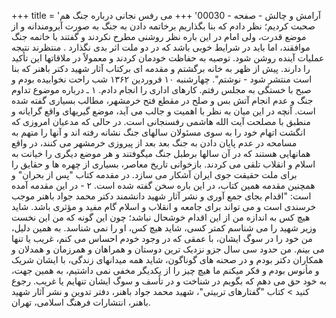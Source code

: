 +++
title = 'آرامش و چالش - صفحه - 00030'
+++
می رفس نجانی درباره جنگ هم صحبت کردیم؛ نظر دادم که بنا بگذاریم برخاتمه دادن به جنگ به صورت آبرومندانه و از موضع قدرت، ولی امام در این باره نظر روشنی مطرح نکردند و گفتند با خاتمه جنگ موافقند، اما باید در شرایط خوبی باشد که در دو ملت اثر بدی نگذارد . منتظرند نتیجه عملیات آینده روشن شود. توصیه به حفاظت خودمان کردند و معمولاً در ملاقاتها این تأکید را دارند. پیش از ظهر به خانه برگشتم و مقدمه ای برکتاب آثار شهید دکتر باهنر که بنا است منتشر شود - نوشتم". چهارشنبه ۱۰ فروردین ۱۳۶۲ شب راحت نخوابیده بودم و صبح با خستگی به مجلس رفتم. کارهای اداری را انجام دادم. ۱ ـ درباره موضوع تداوم جنگ و عدم انجام آتش بس و صلح در مقطع فتح خرمشهر، مطالب بسیاری گفته شده است. آنچه در این میان به نظر با اهمیت و جالب می آید، موضع گیریهای واقع گرایانه و منطبق با مصلحت آیت الله هاشمی رفسنجانی است. در حالی که مدعیان امروزی که انگشت اتهام خود را به سوی مسئولان سالهای جنگ نشانه رفته اند و آنها را متهم به مسامحه در عدم پایان دادن به جنگ بعد بعد از پیروزی خرمشهر می کنند، در واقع همانهایی هستند که در آن سالها برطبل جنگ میگوفتند و هر موضع دیگری را خیانت به اسلام و انقلاب تلقی می کردند. بازخوانی تاریخ معاصر، بسیاری از چهره ها و حقایق را برای ملت حقیقت جوی ایران آشکار می سازد. در مقدمه کتاب "پس از بحران" و همچنین مقدمه همین کتاب، در این باره سخن گفته شده است. ۲ - در این مقدمه آمده است: "اقدام بجای جمع آوری و نشر آثار شهید دانشمند دکتر محمد جواد باهنر موجب خرسندی است و می تواند برای جامعه و انقلاب و اسلام گام مفید و مؤثری باشد. شاید هیچ کس به اندازه من از این اقدام خوشحال نباشد؛ چون این گونه که من این نخست وزیر شهید را می شناسم کمتر کسی، شاید هیچ کس، او را نمی شناسد. به همین دلیل، من خود را در سوگ ایشان، با عمقی که در وجود خودم احساس می کنم، غریب یا تنها می بینم. من حدود سی سال جزو نزدیک ترین دوستان و همراهان و همرزمان و همدلان و همکاران دکتر بودم و در صحنه های گوناگون، شاید همه میدانهای زندگی، با ایشان شریک و مأنوس بودم و فکر میکنم ما هیچ چیز را از یکدیگر مخفی نمی داشتیم، به همین جهت، به خود حق می دهم که بگویم در شناخت و در تأسف و سوگ ایشان تنهایم یا غریب. رجوع کنید > کتاب "گفتارهای تربیتی"، شهید محمد جواد باهنر، دفتر تدوین و نشر آثار شهید باهنر، انتشارات فرهنگ اسلامی، تهران.